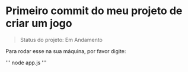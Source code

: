 <h1> Primeiro commit do meu projeto de criar um jogo</h1>

>Status do projeto: Em Andamento

Para rodar esse na sua máquina, por favor digite:

'''
node app.js
'''
